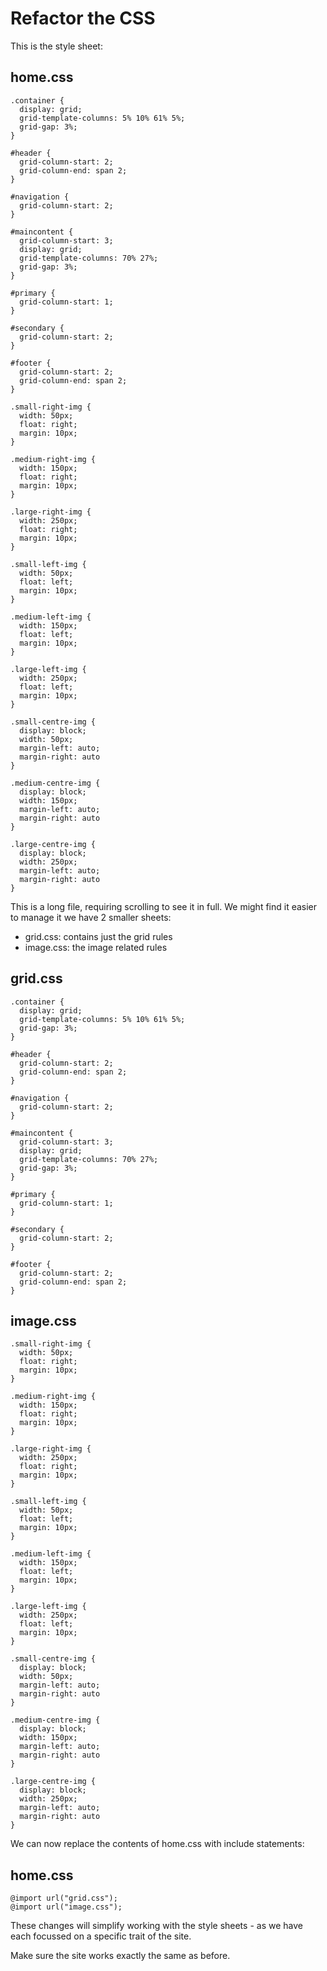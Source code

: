 # Refactor the CSS

This is the style sheet:

## home.css

~~~
.container {
  display: grid;
  grid-template-columns: 5% 10% 61% 5%;
  grid-gap: 3%;
}

#header {
  grid-column-start: 2;
  grid-column-end: span 2;
}

#navigation {
  grid-column-start: 2;
}

#maincontent {
  grid-column-start: 3;
  display: grid;
  grid-template-columns: 70% 27%;
  grid-gap: 3%;
}

#primary {
  grid-column-start: 1;
}

#secondary {
  grid-column-start: 2;
}

#footer {
  grid-column-start: 2;
  grid-column-end: span 2;
}

.small-right-img {
  width: 50px;
  float: right;
  margin: 10px;
}

.medium-right-img {
  width: 150px;
  float: right;
  margin: 10px;
}

.large-right-img {
  width: 250px;
  float: right;
  margin: 10px;
}

.small-left-img {
  width: 50px;
  float: left;
  margin: 10px;
}

.medium-left-img {
  width: 150px;
  float: left;
  margin: 10px;
}

.large-left-img {
  width: 250px;
  float: left;
  margin: 10px;
}

.small-centre-img {
  display: block;
  width: 50px;
  margin-left: auto;
  margin-right: auto
}

.medium-centre-img {
  display: block;
  width: 150px;
  margin-left: auto;
  margin-right: auto
}

.large-centre-img {
  display: block;
  width: 250px;
  margin-left: auto;
  margin-right: auto
}
~~~


This is a long file, requiring scrolling to see it in full. We might find it easier to manage it we have 2 smaller sheets:

- grid.css: contains just the grid rules
- image.css: the image related rules


## grid.css

~~~
.container {
  display: grid;
  grid-template-columns: 5% 10% 61% 5%;
  grid-gap: 3%;
}

#header {
  grid-column-start: 2;
  grid-column-end: span 2;
}

#navigation {
  grid-column-start: 2;
}

#maincontent {
  grid-column-start: 3;
  display: grid;
  grid-template-columns: 70% 27%;
  grid-gap: 3%;
}

#primary {
  grid-column-start: 1;
}

#secondary {
  grid-column-start: 2;
}

#footer {
  grid-column-start: 2;
  grid-column-end: span 2;
}
~~~

## image.css

~~~
.small-right-img {
  width: 50px;
  float: right;
  margin: 10px;
}

.medium-right-img {
  width: 150px;
  float: right;
  margin: 10px;
}

.large-right-img {
  width: 250px;
  float: right;
  margin: 10px;
}

.small-left-img {
  width: 50px;
  float: left;
  margin: 10px;
}

.medium-left-img {
  width: 150px;
  float: left;
  margin: 10px;
}

.large-left-img {
  width: 250px;
  float: left;
  margin: 10px;
}

.small-centre-img {
  display: block;
  width: 50px;
  margin-left: auto;
  margin-right: auto
}

.medium-centre-img {
  display: block;
  width: 150px;
  margin-left: auto;
  margin-right: auto
}

.large-centre-img {
  display: block;
  width: 250px;
  margin-left: auto;
  margin-right: auto
}
~~~

We can now replace the contents of home.css with include statements:


## home.css

~~~
@import url("grid.css");
@import url("image.css");
~~~

These changes will simplify working with the style sheets - as we have each focussed on a specific trait of the site.

Make sure the site works exactly the same as before.





